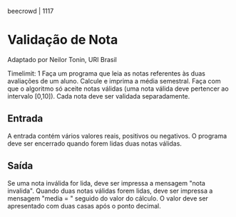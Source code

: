 beecrowd | 1117
# Validação de Nota
Adaptado por Neilor Tonin, URI  Brasil

Timelimit: 1
Faça um programa que leia as notas referentes às duas avaliações de um aluno. Calcule e imprima a média semestral. Faça com que o algoritmo só aceite notas válidas (uma nota válida deve pertencer ao intervalo [0,10]). Cada nota deve ser validada separadamente.

## Entrada
A entrada contém vários valores reais, positivos ou negativos. O programa deve ser encerrado quando forem lidas duas notas válidas.

## Saída
Se uma nota inválida  for lida, deve ser impressa a mensagem "nota invalida".
Quando duas notas válidas forem lidas, deve ser impressa a mensagem "media = " seguido do valor do cálculo. O valor deve ser apresentado com duas casas após o ponto decimal.